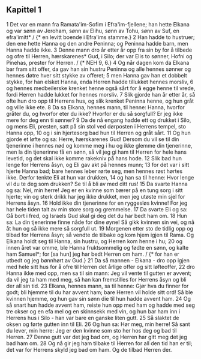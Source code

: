 ## Kapittel 1

1 Det var en mann fra Ramata'im-Sofim i Efra'im-fjellene; han hette Elkana og var sønn av Jeroham, sønn av Elihu, sønn av Tohu, sønn av Suf, en efra'imitt* / {* en levitt boende i Efra'ims stamme.}
2 Han hadde to hustruer; den ene hette Hanna og den andre Peninna; og Peninna hadde barn, men Hanna hadde ikke.
3 Denne mann dro år etter år opp fra sin by for å tilbede og ofre til Herren, hærskarenes* Gud, i Silo; der var Elis to sønner, Hofni og Pinehas, prester for Herren. / {* NEH 9, 6.}
4 Og når dagen kom da Elkana bar fram sitt offer, da gav han sin hustru Peninna og alle hennes sønner og hennes døtre hver sitt stykke av offeret;
5 men Hanna gav han et dobbelt stykke, for han elsket Hanna, enda Herren hadde tillukket hennes morsliv,
6 og hennes medbeilerske krenket henne også sårt for å egge henne til vrede, fordi Herren hadde lukket for hennes morsliv.
7 Slik gjorde han år etter år, så ofte hun dro opp til Herrens hus, og slik krenket Peninna henne, og hun gråt og ville ikke ete.
8 Da sa Elkana, hennes mann, til henne: Hanna, hvorfor gråter du, og hvorfor eter du ikke? Hvorfor er du så sorgfull? Er jeg ikke mere for deg enn ti sønner?
9 Da de nå engang hadde ett og drukket i Silo, og mens Eli, presten, satt på sin stol ved dørposten i Herrens tempel, sto Hanna opp,
10 og i sin hjertesorg bad hun til Herren og gråt sårt.
11 Og hun gjorde et løfte og sa: Herre, hærskarenes Gud! Dersom du vil se til din tjenerinne i hennes nød og komme meg i hu og ikke glemme din tjenerinne, men la din tjenerinne få en sønn, så vil jeg gi ham til Herren for hele hans levetid, og det skal ikke komme rakekniv på hans hode.
12 Slik bad hun lenge for Herrens åsyn, og Eli gav akt på hennes munn;
13 for det var i sitt hjerte Hanna bad; bare hennes leber rørte seg, men hennes røst hørtes ikke. Derfor tenkte Eli at hun var drukken,
14 og han sa til henne: Hvor lenge vil du te deg som drukken? Se til å bli av med ditt rus!
15 Da svarte Hanna og sa: Nei, min herre! Jeg er en kvinne som bærer på en tung sorg i sitt hjerte; vin og sterk drikk har jeg ikke drukket, men jeg utøste min sjel for Herrens åsyn.
16 Hold ikke din tjenerinne for en ryggesløs kvinne! For jeg har hele tiden talt av min store sorg og gremmelse.
17 Da svarte Eli og sa: Gå bort i fred, og Israels Gud skal gi deg det du har bedt ham om.
18 Hun sa: La din tjenerinne finne nåde for dine øyne! Så gikk kvinnen sin vei, og nå åt hun og så ikke mere så sorgfull ut.
19 Morgenen etter sto de tidlig opp og tilbad for Herrens åsyn; så vendte de tilbake og kom hjem igjen til Rama. Og Elkana holdt seg til Hanna, sin hustru, og Herren kom henne i hu;
20 og innen året var omme, ble Hanna fruktsommelig og fødte en sønn, og kalte ham Samuel*; for [sa hun] jeg har bedt Herren om ham. / {* for han er utbedt og jeg bønnhørt av Gud.}
21 Da så mannen - Elkana - dro opp igjen med hele sitt hus for å ofre til Herren det årlige offer og sitt løfteoffer,
22 dro Hanna ikke med opp, men sa til sin mann: Jeg vil vente til gutten er avvent; da vil jeg ta ham med meg, så han kan fremstilles for Herrens åsyn og bli der all sin tid.
23 Elkana, hennes mann, sa til henne: Gjør hva du finner for godt; bli hjemme til du har avvent ham; bare Herren vil holde sitt ord! Så ble kvinnen hjemme, og hun gav sin sønn die til hun hadde avvent ham.
24 Og så snart hun hadde avvent ham, reiste hun opp med ham og hadde med seg tre okser og en efa mel og en skinnsekk med vin, og hun bar ham inn i Herrens hus i Silo - han var bare en ganske liten gutt.
25 Så slaktet de oksen og førte gutten inn til Eli.
26 Og hun sa: Hør meg, min herre! Så sant du lever, min herre: Jeg er den kvinne som sto her hos deg og bad til Herren.
27 Denne gutt var det jeg bad om, og Herren har gitt meg det jeg bad ham om.
28 Og nå gir jeg ham tilbake til Herren for all den tid han er til; det var for Herrens skyld jeg bad om ham. Og de tilbad Herren der.
